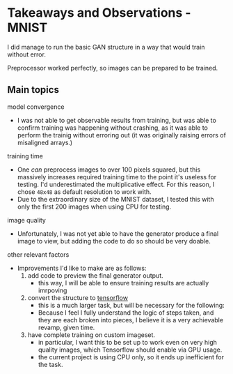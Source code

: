 # Takeaways and Observations - MNIST

I did manage to run the basic GAN structure in a way that would train without error.

Preprocessor worked perfectly, so images can be prepared to be trained.

## Main topics

model convergence
* I was not able to get observable results from training, but was able to confirm training was happening without crashing, as it was able to perform the trainig without erroring out (it was originally raising errors of misaligned arrays.)

training time
* One *can* preprocess images to over 100 pixels squared, but this massively increases required training time to the point it's useless for testing. I'd underestimated the multiplicative effect. For this reason, I chose `48x48` as default resolution to work with.
* Due to the extraordinary size of the MNIST dataset, I tested this with only the first 200 images when using CPU for testing.

image quality
* Unfortunately, I was not yet able to have the generator produce a final image to view, but adding the code to do so should be very doable.


other relevant factors
* Improvements I'd like to make are as follows:
  1. add code to preview the final generator output.
      * this way, I will be able to ensure training results are actually imrpoving
  1.    convert the structure to [tensorflow](https://www.tensorflow.org/tutorials/generative/dcgan)
        * this is a much larger task, but will be necessary for the following:
        * Because I feel I fully understand the logic of steps taken, and they are each broken into pieces, I believe it is a very achievable revamp, given time.
  2. have complete training on custom imageset.
      * in particular, I want this to be set up to work even on very high quality images, which Tensorflow should enable via GPU usage.
      * the current project is using CPU only, so it ends up inefficient for the task.
